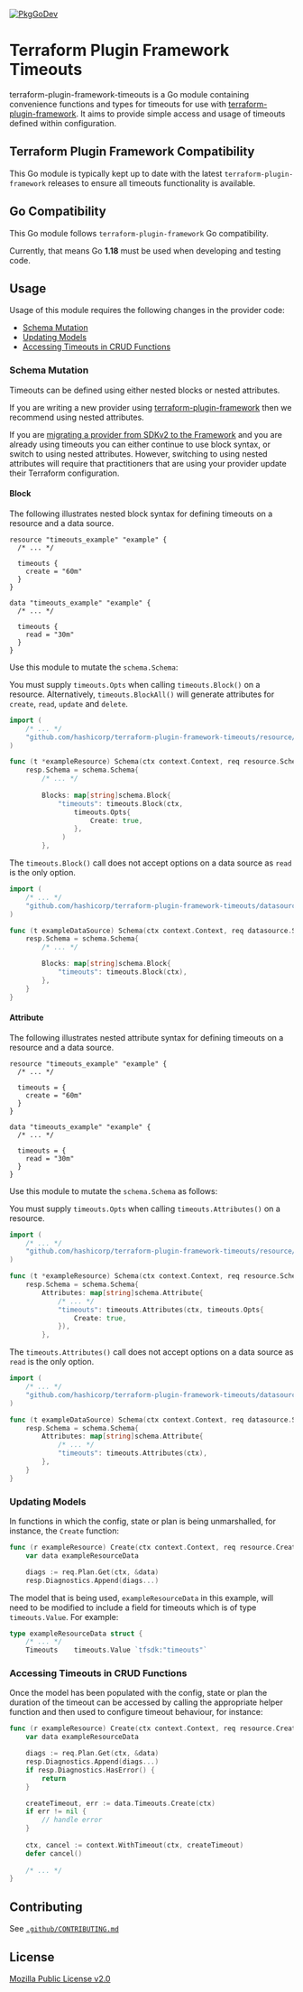 [![PkgGoDev](https://pkg.go.dev/badge/github.com/hashicorp/terraform-plugin-framework-timeouts)](https://pkg.go.dev/github.com/hashicorp/terraform-plugin-framework-timeouts)

# Terraform Plugin Framework Timeouts

terraform-plugin-framework-timeouts is a Go module containing convenience functions and types for timeouts for use with [terraform-plugin-framework](https://github.com/hashicorp/terraform-plugin-framework). It aims to provide simple access and usage of timeouts defined within configuration.

## Terraform Plugin Framework Compatibility

This Go module is typically kept up to date with the latest `terraform-plugin-framework` releases to ensure all timeouts functionality is available.

## Go Compatibility

This Go module follows `terraform-plugin-framework` Go compatibility.

Currently, that means Go **1.18** must be used when developing and testing code.

## Usage

Usage of this module requires the following changes in the provider code:

- [Schema Mutation](#schema-mutation)
- [Updating Models](#updating-models)
- [Accessing Timeouts in CRUD Functions](#accessing-timeouts-in-crud-functions)

### Schema Mutation

Timeouts can be defined using either nested blocks or nested attributes.

If you are writing a new provider using [terraform-plugin-framework](https://github.com/hashicorp/terraform-plugin-framework)
then we recommend using nested attributes.

If you are [migrating a provider from SDKv2 to the Framework](https://www.terraform.io/plugin/framework/migrating) and 
you are already using timeouts you can either continue to use block syntax, or switch to using nested attributes. 
However, switching to using nested attributes will require that practitioners that are using your provider update their
Terraform configuration.

#### Block

The following illustrates nested block syntax for defining timeouts on a resource and a data source.

```hcl
resource "timeouts_example" "example" {
  /* ... */

  timeouts {
    create = "60m"
  }
}
```

```hcl
data "timeouts_example" "example" {
  /* ... */

  timeouts {
    read = "30m"
  }
}
```

Use this module to mutate the `schema.Schema`:

You must supply `timeouts.Opts` when calling `timeouts.Block()` on a resource. Alternatively, `timeouts.BlockAll()` will generate attributes for `create`, `read`, `update` and `delete`.

```go
import (
    /* ... */
    "github.com/hashicorp/terraform-plugin-framework-timeouts/resource/timeouts"
)

func (t *exampleResource) Schema(ctx context.Context, req resource.SchemaRequest, resp *resource.SchemaResponse) {
    resp.Schema = schema.Schema{
        /* ... */
        
        Blocks: map[string]schema.Block{
            "timeouts": timeouts.Block(ctx,
                timeouts.Opts{
                    Create: true,
                },
             )
        },
```

The `timeouts.Block()` call does not accept options on a data source as `read` is the only option.

```go
import (
    /* ... */
    "github.com/hashicorp/terraform-plugin-framework-timeouts/datasource/timeouts"
)

func (t exampleDataSource) Schema(ctx context.Context, req datasource.SchemaRequest, resp *datasource.SchemaResponse) {
    resp.Schema = schema.Schema{
        /* ... */

        Blocks: map[string]schema.Block{
            "timeouts": timeouts.Block(ctx),
        },
    }
}
```

#### Attribute 

The following illustrates nested attribute syntax for defining timeouts on a resource and a data source.

```hcl
resource "timeouts_example" "example" {
  /* ... */

  timeouts = {
    create = "60m"
  }
}
```

```hcl
data "timeouts_example" "example" {
  /* ... */

  timeouts = {
    read = "30m"
  }
}
```

Use this module to mutate the `schema.Schema` as follows:

You must supply `timeouts.Opts` when calling `timeouts.Attributes()` on a resource.

```go
import (
    /* ... */
    "github.com/hashicorp/terraform-plugin-framework-timeouts/resource/timeouts"
)

func (t *exampleResource) Schema(ctx context.Context, req resource.SchemaRequest, resp *resource.SchemaResponse) {
    resp.Schema = schema.Schema{
        Attributes: map[string]schema.Attribute{
            /* ... */
            "timeouts": timeouts.Attributes(ctx, timeouts.Opts{
                Create: true,
            }),
        },
```

The `timeouts.Attributes()` call does not accept options on a data source as `read` is the only option.

```go
import (
    /* ... */
    "github.com/hashicorp/terraform-plugin-framework-timeouts/datasource/timeouts"
)

func (t exampleDataSource) Schema(ctx context.Context, req datasource.SchemaRequest, resp *datasource.SchemaResponse) {
    resp.Schema = schema.Schema{
        Attributes: map[string]schema.Attribute{
            /* ... */
            "timeouts": timeouts.Attributes(ctx),
        },
    }
}
```

### Updating Models

In functions in which the config, state or plan is being unmarshalled, for instance, the `Create` function:

```go
func (r exampleResource) Create(ctx context.Context, req resource.CreateRequest, resp *resource.CreateResponse) {
    var data exampleResourceData

    diags := req.Plan.Get(ctx, &data)
    resp.Diagnostics.Append(diags...)
```

The model that is being used, `exampleResourceData` in this example, will need to be modified to include a field for
timeouts which is of type `timeouts.Value`. For example:

```go
type exampleResourceData struct {
    /* ... */
    Timeouts    timeouts.Value `tfsdk:"timeouts"`
```

### Accessing Timeouts in CRUD Functions

Once the model has been populated with the config, state or plan the duration of the timeout can be accessed by calling
the appropriate helper function and then used to configure timeout behaviour, for instance:

```go
func (r exampleResource) Create(ctx context.Context, req resource.CreateRequest, resp *resource.CreateResponse) {
    var data exampleResourceData

    diags := req.Plan.Get(ctx, &data)
    resp.Diagnostics.Append(diags...)
    if resp.Diagnostics.HasError() {
        return
    }

    createTimeout, err := data.Timeouts.Create(ctx)
    if err != nil {
        // handle error
    }
    
    ctx, cancel := context.WithTimeout(ctx, createTimeout)
    defer cancel()
    
    /* ... */
}
```

## Contributing

See [`.github/CONTRIBUTING.md`](https://github.com/hashicorp/terraform-plugin-framework-timeouts/blob/main/.github/CONTRIBUTING.md)

## License

[Mozilla Public License v2.0](https://github.com/hashicorp/terraform-plugin-framework-timeouts/blob/main/LICENSE)
